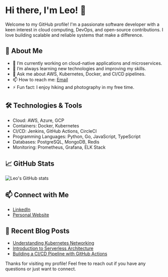 # Hi there, I'm Leo! 👋

Welcome to my GitHub profile! I'm a passionate software developer with a keen interest in cloud computing, DevOps, and open-source contributions. I love building scalable and reliable systems that make a difference.

## 🌟 About Me

- 🔭 I’m currently working on cloud-native applications and microservices.
- 🌱 I’m always learning new technologies and improving my skills.
- 💬 Ask me about AWS, Kubernetes, Docker, and CI/CD pipelines.
- 📫 How to reach me: [Email](mailto:leo@confluentdigital.com)
- ⚡ Fun fact: I enjoy hiking and photography in my free time.

## 🛠️ Technologies & Tools

- Cloud: AWS, Azure, GCP
- Containers: Docker, Kubernetes
- CI/CD: Jenkins, GitHub Actions, CircleCI
- Programming Languages: Python, Go, JavaScript, TypeScript
- Databases: PostgreSQL, MongoDB, Redis
- Monitoring: Prometheus, Grafana, ELK Stack

## 📈 GitHub Stats

![Leo's GitHub stats](https://github-readme-stats.vercel.app/api?username=Leo-ConfluentDigital&show_icons=true&theme=radical)

## 📫 Connect with Me

- [LinkedIn](https://www.linkedin.com/in/leo-deroin/)
- [Personal Website](https://www.leoderoin.fr)

## 📝 Recent Blog Posts

<!-- BLOG-POST-LIST:START -->
- [Understanding Kubernetes Networking](https://www.leoconfluentdigital.com/blog/kubernetes-networking)
- [Introduction to Serverless Architecture](https://www.leoconfluentdigital.com/blog/serverless-architecture)
- [Building a CI/CD Pipeline with GitHub Actions](https://www.leoconfluentdigital.com/blog/github-actions-cicd)
<!-- BLOG-POST-LIST:END -->

Thanks for visiting my profile! Feel free to reach out if you have any questions or just want to connect.
